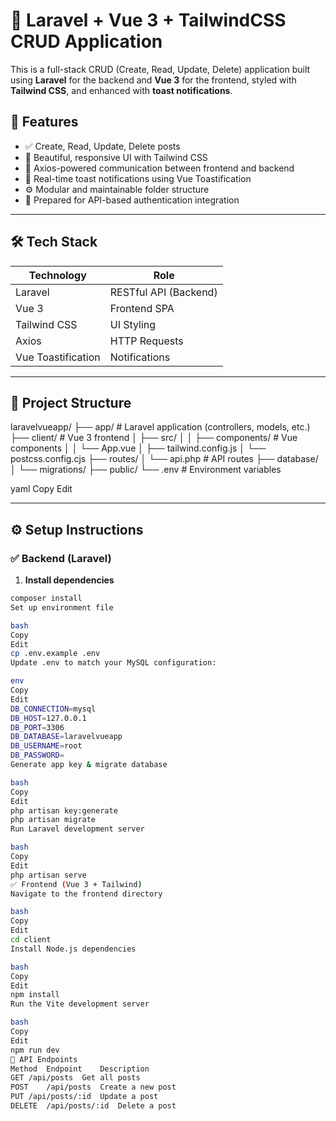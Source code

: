 # 📝 Laravel + Vue 3 + TailwindCSS CRUD Application

This is a full-stack CRUD (Create, Read, Update, Delete) application built using **Laravel** for the backend and **Vue 3** for the frontend, styled with **Tailwind CSS**, and enhanced with **toast notifications**.

## 🚀 Features

- ✅ Create, Read, Update, Delete posts
- 💅 Beautiful, responsive UI with Tailwind CSS
- 🔁 Axios-powered communication between frontend and backend
- 🔔 Real-time toast notifications using Vue Toastification
- ⚙️ Modular and maintainable folder structure
- 🔐 Prepared for API-based authentication integration

---

## 🛠 Tech Stack

| Technology      | Role             |
|----------------|------------------|
| Laravel         | RESTful API (Backend) |
| Vue 3           | Frontend SPA     |
| Tailwind CSS    | UI Styling       |
| Axios           | HTTP Requests    |
| Vue Toastification | Notifications |

---

## 📁 Project Structure

laravelvueapp/
├── app/ # Laravel application (controllers, models, etc.)
├── client/ # Vue 3 frontend
│ ├── src/
│ │ ├── components/ # Vue components
│ │ └── App.vue
│ ├── tailwind.config.js
│ └── postcss.config.cjs
├── routes/
│ └── api.php # API routes
├── database/
│ └── migrations/
├── public/
└── .env # Environment variables

yaml
Copy
Edit

---

## ⚙️ Setup Instructions

### ✅ Backend (Laravel)

1. **Install dependencies**

```bash
composer install
Set up environment file

bash
Copy
Edit
cp .env.example .env
Update .env to match your MySQL configuration:

env
Copy
Edit
DB_CONNECTION=mysql
DB_HOST=127.0.0.1
DB_PORT=3306
DB_DATABASE=laravelvueapp
DB_USERNAME=root
DB_PASSWORD=
Generate app key & migrate database

bash
Copy
Edit
php artisan key:generate
php artisan migrate
Run Laravel development server

bash
Copy
Edit
php artisan serve
✅ Frontend (Vue 3 + Tailwind)
Navigate to the frontend directory

bash
Copy
Edit
cd client
Install Node.js dependencies

bash
Copy
Edit
npm install
Run the Vite development server

bash
Copy
Edit
npm run dev
🔄 API Endpoints
Method	Endpoint	Description
GET	/api/posts	Get all posts
POST	/api/posts	Create a new post
PUT	/api/posts/:id	Update a post
DELETE	/api/posts/:id	Delete a post